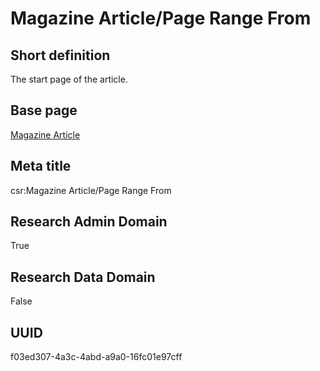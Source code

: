 # Magazine Article/Page Range From
## Short definition
The start page of the article.
## Base page
[Magazine Article](https://github.com/EuroCRIS/CASRAI-Dictionairies/blob/main/Objects/Magazine%20Article.md)
## Meta title
csr:Magazine Article/Page Range From
## Research Admin Domain
True
## Research Data Domain
False
## UUID
f03ed307-4a3c-4abd-a9a0-16fc01e97cff

